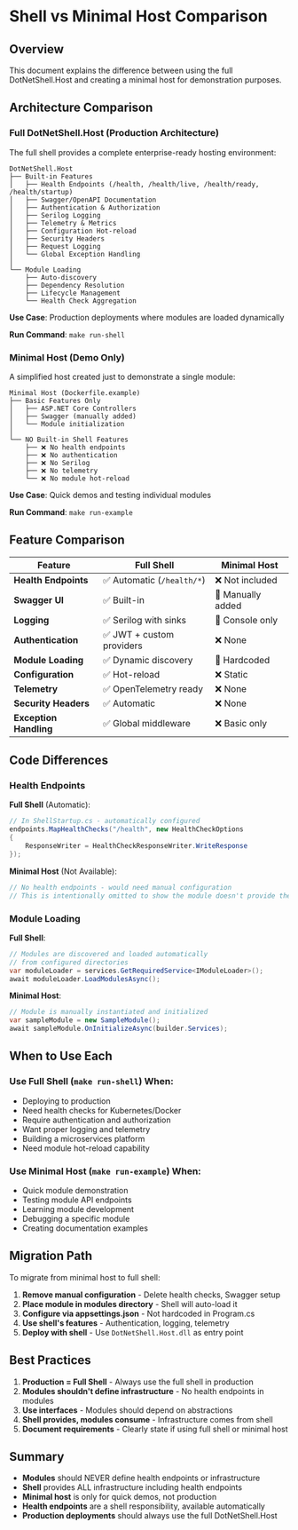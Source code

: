 # Shell vs Minimal Host Comparison

## Overview

This document explains the difference between using the full DotNetShell.Host and creating a minimal host for demonstration purposes.

## Architecture Comparison

### Full DotNetShell.Host (Production Architecture)

The full shell provides a complete enterprise-ready hosting environment:

```
DotNetShell.Host
├── Built-in Features
│   ├── Health Endpoints (/health, /health/live, /health/ready, /health/startup)
│   ├── Swagger/OpenAPI Documentation
│   ├── Authentication & Authorization
│   ├── Serilog Logging
│   ├── Telemetry & Metrics
│   ├── Configuration Hot-reload
│   ├── Security Headers
│   ├── Request Logging
│   └── Global Exception Handling
│
└── Module Loading
    ├── Auto-discovery
    ├── Dependency Resolution
    ├── Lifecycle Management
    └── Health Check Aggregation
```

**Use Case**: Production deployments where modules are loaded dynamically

**Run Command**: `make run-shell`

### Minimal Host (Demo Only)

A simplified host created just to demonstrate a single module:

```
Minimal Host (Dockerfile.example)
├── Basic Features Only
│   ├── ASP.NET Core Controllers
│   ├── Swagger (manually added)
│   └── Module initialization
│
└── NO Built-in Shell Features
    ├── ❌ No health endpoints
    ├── ❌ No authentication
    ├── ❌ No Serilog
    ├── ❌ No telemetry
    └── ❌ No module hot-reload
```

**Use Case**: Quick demos and testing individual modules

**Run Command**: `make run-example`

## Feature Comparison

| Feature | Full Shell | Minimal Host |
|---------|------------|--------------|
| **Health Endpoints** | ✅ Automatic (`/health/*`) | ❌ Not included |
| **Swagger UI** | ✅ Built-in | 🔧 Manually added |
| **Logging** | ✅ Serilog with sinks | 📝 Console only |
| **Authentication** | ✅ JWT + custom providers | ❌ None |
| **Module Loading** | ✅ Dynamic discovery | 🔧 Hardcoded |
| **Configuration** | ✅ Hot-reload | ❌ Static |
| **Telemetry** | ✅ OpenTelemetry ready | ❌ None |
| **Security Headers** | ✅ Automatic | ❌ None |
| **Exception Handling** | ✅ Global middleware | ❌ Basic only |

## Code Differences

### Health Endpoints

**Full Shell** (Automatic):
```csharp
// In ShellStartup.cs - automatically configured
endpoints.MapHealthChecks("/health", new HealthCheckOptions
{
    ResponseWriter = HealthCheckResponseWriter.WriteResponse
});
```

**Minimal Host** (Not Available):
```csharp
// No health endpoints - would need manual configuration
// This is intentionally omitted to show the module doesn't provide them
```

### Module Loading

**Full Shell**:
```csharp
// Modules are discovered and loaded automatically
// from configured directories
var moduleLoader = services.GetRequiredService<IModuleLoader>();
await moduleLoader.LoadModulesAsync();
```

**Minimal Host**:
```csharp
// Module is manually instantiated and initialized
var sampleModule = new SampleModule();
await sampleModule.OnInitializeAsync(builder.Services);
```

## When to Use Each

### Use Full Shell (`make run-shell`) When:
- Deploying to production
- Need health checks for Kubernetes/Docker
- Require authentication and authorization
- Want proper logging and telemetry
- Building a microservices platform
- Need module hot-reload capability

### Use Minimal Host (`make run-example`) When:
- Quick module demonstration
- Testing module API endpoints
- Learning module development
- Debugging a specific module
- Creating documentation examples

## Migration Path

To migrate from minimal host to full shell:

1. **Remove manual configuration** - Delete health checks, Swagger setup
2. **Place module in modules directory** - Shell will auto-load it
3. **Configure via appsettings.json** - Not hardcoded in Program.cs
4. **Use shell's features** - Authentication, logging, telemetry
5. **Deploy with shell** - Use `DotNetShell.Host.dll` as entry point

## Best Practices

1. **Production = Full Shell** - Always use the full shell in production
2. **Modules shouldn't define infrastructure** - No health endpoints in modules
3. **Use interfaces** - Modules should depend on abstractions
4. **Shell provides, modules consume** - Infrastructure comes from shell
5. **Document requirements** - Clearly state if using full shell or minimal host

## Summary

- **Modules** should NEVER define health endpoints or infrastructure
- **Shell** provides ALL infrastructure including health endpoints
- **Minimal host** is only for quick demos, not production
- **Health endpoints** are a shell responsibility, available automatically
- **Production deployments** should always use the full DotNetShell.Host